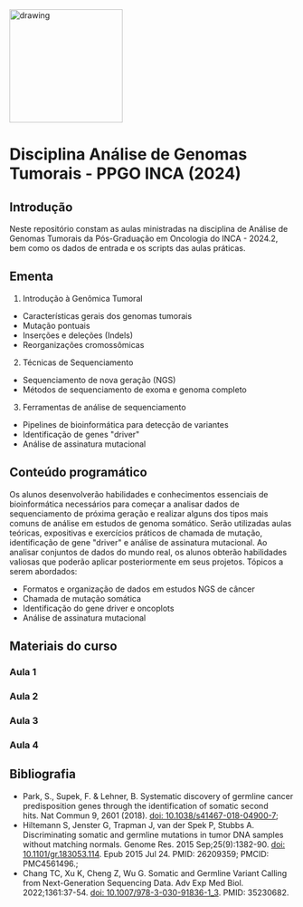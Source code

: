 <img src=https://github.com/user-attachments/assets/56d88bfe-0ac4-4c9f-969a-2a2d0fd1b080 alt="drawing" width="200"/>

# Disciplina Análise de Genomas Tumorais - PPGO INCA (2024)

## Introdução
Neste repositório constam as aulas ministradas na disciplina de Análise de Genomas Tumorais da Pós-Graduação em Oncologia do INCA - 2024.2, bem como os dados de entrada e os scripts das aulas práticas.

## Ementa
1. Introdução à Genômica Tumoral
- Características gerais dos genomas tumorais
- Mutação pontuais
- Inserções e deleções (Indels)
- Reorganizações cromossômicas

2. Técnicas de Sequenciamento
- Sequenciamento de nova geração (NGS)
- Métodos de sequenciamento de exoma e genoma completo

3. Ferramentas de análise de sequenciamento
- Pipelines de bioinformática para detecção de variantes
- Identificação de genes "driver"
- Análise de assinatura mutacional

## Conteúdo programático
Os alunos desenvolverão habilidades e conhecimentos essenciais de bioinformática necessários para começar a analisar dados de sequenciamento de próxima geração e realizar alguns dos tipos mais comuns de análise em estudos de genoma somático. Serão utilizadas aulas teóricas, expositivas e exercícios práticos de chamada de mutação, identificação de gene "driver" e análise de assinatura mutacional. Ao analisar conjuntos de dados do mundo real, os alunos obterão habilidades valiosas que poderão aplicar posteriormente em seus projetos. Tópicos a serem abordados:
- Formatos e organização de dados em estudos NGS de câncer
- Chamada de mutação somática
- Identificação do gene driver e oncoplots
- Análise de assinatura mutacional 

## Materiais do curso

### Aula 1

### Aula 2

### Aula 3

### Aula 4

## Bibliografia

- Park, S., Supek, F. & Lehner, B. Systematic discovery of germline cancer predisposition genes through the identification of somatic second hits. Nat Commun 9, 2601 (2018). [doi: 10.1038/s41467-018-04900-7](https://doi.org/10.1038/s41467-018-04900-7); 
- Hiltemann S, Jenster G, Trapman J, van der Spek P, Stubbs A. Discriminating somatic and germline mutations in tumor DNA samples without matching normals. Genome Res. 2015 Sep;25(9):1382-90. [doi: 10.1101/gr.183053.114](https://doi.org/10.1101/gr.183053.114). Epub 2015 Jul 24. PMID: 26209359; PMCID: PMC4561496.; 
- Chang TC, Xu K, Cheng Z, Wu G. Somatic and Germline Variant Calling from Next-Generation Sequencing Data. Adv Exp Med Biol. 2022;1361:37-54. [doi: 10.1007/978-3-030-91836-1_3](https://doi.org/10.1007/978-3-030-91836-1_3). PMID: 35230682.
